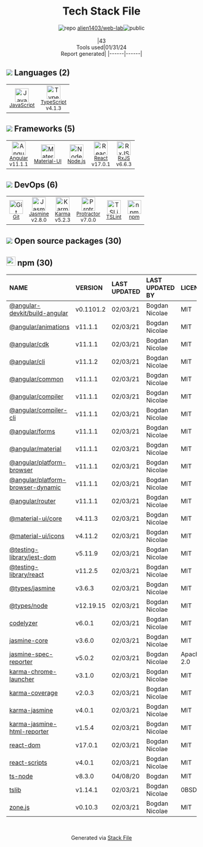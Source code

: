 <!--
&lt;--- Readme.md Snippet without images Start ---&gt;
## Tech Stack
alien1403/web-lab is built on the following main stack:

- [Jasmine](http://jasmine.github.io/) – Javascript Testing Framework
- [Node.js](http://nodejs.org/) – Frameworks (Full Stack)
- [React](https://reactjs.org/) – Javascript UI Libraries
- [JavaScript](https://developer.mozilla.org/en-US/docs/Web/JavaScript) – Languages
- [Karma](http://karma-runner.github.io/) – Browser Testing
- [TypeScript](http://www.typescriptlang.org) – Languages
- [Protractor](http://angular.github.io/protractor) – Javascript Testing Framework
- [RxJS](http://reactivex.io/rxjs/) – Concurrency Frameworks
- [Material-UI](https://github.com/mui/material-ui) – Front-End Frameworks
- [Angular](https://angular.io) – Javascript MVC Frameworks
- [TSLint](https://github.com/palantir/tslint) – Code Review

Full tech stack [here](/techstack.md)

&lt;--- Readme.md Snippet without images End ---&gt;

&lt;--- Readme.md Snippet with images Start ---&gt;
## Tech Stack
alien1403/web-lab is built on the following main stack:

- <img width='25' height='25' src='https://img.stackshare.io/service/831/7c0b595409af531b9cdeb07f8c513e8b.png' alt='Jasmine'/> [Jasmine](http://jasmine.github.io/) – Javascript Testing Framework
- <img width='25' height='25' src='https://img.stackshare.io/service/1011/n1JRsFeB_400x400.png' alt='Node.js'/> [Node.js](http://nodejs.org/) – Frameworks (Full Stack)
- <img width='25' height='25' src='https://img.stackshare.io/service/1020/OYIaJ1KK.png' alt='React'/> [React](https://reactjs.org/) – Javascript UI Libraries
- <img width='25' height='25' src='https://img.stackshare.io/service/1209/javascript.jpeg' alt='JavaScript'/> [JavaScript](https://developer.mozilla.org/en-US/docs/Web/JavaScript) – Languages
- <img width='25' height='25' src='https://img.stackshare.io/service/1420/TidYGd6a.png' alt='Karma'/> [Karma](http://karma-runner.github.io/) – Browser Testing
- <img width='25' height='25' src='https://img.stackshare.io/service/1612/bynNY5dJ.jpg' alt='TypeScript'/> [TypeScript](http://www.typescriptlang.org) – Languages
- <img width='25' height='25' src='https://img.stackshare.io/service/1754/protractor-logo1.png' alt='Protractor'/> [Protractor](http://angular.github.io/protractor) – Javascript Testing Framework
- <img width='25' height='25' src='https://img.stackshare.io/service/1796/984368.png' alt='RxJS'/> [RxJS](http://reactivex.io/rxjs/) – Concurrency Frameworks
- <img width='25' height='25' src='https://img.stackshare.io/service/1904/default_44d81cb9fadbc3688b7e91a6d5217d0ea5358b57.png' alt='Material-UI'/> [Material-UI](https://github.com/mui/material-ui) – Front-End Frameworks
- <img width='25' height='25' src='https://img.stackshare.io/service/3745/cb8U-gL6_400x400.jpg' alt='Angular'/> [Angular](https://angular.io) – Javascript MVC Frameworks
- <img width='25' height='25' src='https://img.stackshare.io/service/5561/303157.png' alt='TSLint'/> [TSLint](https://github.com/palantir/tslint) – Code Review

Full tech stack [here](/techstack.md)

&lt;--- Readme.md Snippet with images End ---&gt;
-->
<div align="center">

# Tech Stack File
![](https://img.stackshare.io/repo.svg "repo") [alien1403/web-lab](https://github.com/alien1403/web-lab)![](https://img.stackshare.io/public_badge.svg "public")
<br/><br/>
|43<br/>Tools used|01/31/24 <br/>Report generated|
|------|------|
</div>

## <img src='https://img.stackshare.io/languages.svg'/> Languages (2)
<table><tr>
  <td align='center'>
  <img width='36' height='36' src='https://img.stackshare.io/service/1209/javascript.jpeg' alt='JavaScript'>
  <br>
  <sub><a href="https://developer.mozilla.org/en-US/docs/Web/JavaScript">JavaScript</a></sub>
  <br>
  <sub></sub>
</td>

<td align='center'>
  <img width='36' height='36' src='https://img.stackshare.io/service/1612/bynNY5dJ.jpg' alt='TypeScript'>
  <br>
  <sub><a href="http://www.typescriptlang.org">TypeScript</a></sub>
  <br>
  <sub>v4.1.3</sub>
</td>

</tr>
</table>

## <img src='https://img.stackshare.io/frameworks.svg'/> Frameworks (5)
<table><tr>
  <td align='center'>
  <img width='36' height='36' src='https://img.stackshare.io/service/3745/cb8U-gL6_400x400.jpg' alt='Angular'>
  <br>
  <sub><a href="https://angular.io">Angular</a></sub>
  <br>
  <sub>v11.1.1</sub>
</td>

<td align='center'>
  <img width='36' height='36' src='https://img.stackshare.io/service/1904/default_44d81cb9fadbc3688b7e91a6d5217d0ea5358b57.png' alt='Material-UI'>
  <br>
  <sub><a href="https://github.com/mui/material-ui">Material-UI</a></sub>
  <br>
  <sub></sub>
</td>

<td align='center'>
  <img width='36' height='36' src='https://img.stackshare.io/service/1011/n1JRsFeB_400x400.png' alt='Node.js'>
  <br>
  <sub><a href="http://nodejs.org/">Node.js</a></sub>
  <br>
  <sub></sub>
</td>

<td align='center'>
  <img width='36' height='36' src='https://img.stackshare.io/service/1020/OYIaJ1KK.png' alt='React'>
  <br>
  <sub><a href="https://reactjs.org/">React</a></sub>
  <br>
  <sub>v17.0.1</sub>
</td>

<td align='center'>
  <img width='36' height='36' src='https://img.stackshare.io/service/1796/984368.png' alt='RxJS'>
  <br>
  <sub><a href="http://reactivex.io/rxjs/">RxJS</a></sub>
  <br>
  <sub>v6.6.3</sub>
</td>

</tr>
</table>

## <img src='https://img.stackshare.io/devops.svg'/> DevOps (6)
<table><tr>
  <td align='center'>
  <img width='36' height='36' src='https://img.stackshare.io/service/1046/git.png' alt='Git'>
  <br>
  <sub><a href="http://git-scm.com/">Git</a></sub>
  <br>
  <sub></sub>
</td>

<td align='center'>
  <img width='36' height='36' src='https://img.stackshare.io/service/831/7c0b595409af531b9cdeb07f8c513e8b.png' alt='Jasmine'>
  <br>
  <sub><a href="http://jasmine.github.io/">Jasmine</a></sub>
  <br>
  <sub>v2.8.0</sub>
</td>

<td align='center'>
  <img width='36' height='36' src='https://img.stackshare.io/service/1420/TidYGd6a.png' alt='Karma'>
  <br>
  <sub><a href="http://karma-runner.github.io/">Karma</a></sub>
  <br>
  <sub>v5.2.3</sub>
</td>

<td align='center'>
  <img width='36' height='36' src='https://img.stackshare.io/service/1754/protractor-logo1.png' alt='Protractor'>
  <br>
  <sub><a href="http://angular.github.io/protractor">Protractor</a></sub>
  <br>
  <sub>v7.0.0</sub>
</td>

<td align='center'>
  <img width='36' height='36' src='https://img.stackshare.io/service/5561/303157.png' alt='TSLint'>
  <br>
  <sub><a href="https://github.com/palantir/tslint">TSLint</a></sub>
  <br>
  <sub></sub>
</td>

<td align='center'>
  <img width='36' height='36' src='https://img.stackshare.io/service/1120/lejvzrnlpb308aftn31u.png' alt='npm'>
  <br>
  <sub><a href="https://www.npmjs.com/">npm</a></sub>
  <br>
  <sub></sub>
</td>

</tr>
</table>


## <img src='https://img.stackshare.io/group.svg' /> Open source packages (30)</h2>

## <img width='24' height='24' src='https://img.stackshare.io/service/1120/lejvzrnlpb308aftn31u.png'/> npm (30)

|NAME|VERSION|LAST UPDATED|LAST UPDATED BY|LICENSE|VULNERABILITIES|
|:------|:------|:------|:------|:------|:------|
|[@angular-devkit/build-angular](https://www.npmjs.com/@angular-devkit/build-angular)|v0.1101.2|02/03/21|Bogdan Nicolae |MIT|N/A|
|[@angular/animations](https://www.npmjs.com/@angular/animations)|v11.1.1|02/03/21|Bogdan Nicolae |MIT|N/A|
|[@angular/cdk](https://www.npmjs.com/@angular/cdk)|v11.1.1|02/03/21|Bogdan Nicolae |MIT|N/A|
|[@angular/cli](https://www.npmjs.com/@angular/cli)|v11.1.2|02/03/21|Bogdan Nicolae |MIT|N/A|
|[@angular/common](https://www.npmjs.com/@angular/common)|v11.1.1|02/03/21|Bogdan Nicolae |MIT|N/A|
|[@angular/compiler](https://www.npmjs.com/@angular/compiler)|v11.1.1|02/03/21|Bogdan Nicolae |MIT|N/A|
|[@angular/compiler-cli](https://www.npmjs.com/@angular/compiler-cli)|v11.1.1|02/03/21|Bogdan Nicolae |MIT|N/A|
|[@angular/forms](https://www.npmjs.com/@angular/forms)|v11.1.1|02/03/21|Bogdan Nicolae |MIT|N/A|
|[@angular/material](https://www.npmjs.com/@angular/material)|v11.1.1|02/03/21|Bogdan Nicolae |MIT|N/A|
|[@angular/platform-browser](https://www.npmjs.com/@angular/platform-browser)|v11.1.1|02/03/21|Bogdan Nicolae |MIT|N/A|
|[@angular/platform-browser-dynamic](https://www.npmjs.com/@angular/platform-browser-dynamic)|v11.1.1|02/03/21|Bogdan Nicolae |MIT|N/A|
|[@angular/router](https://www.npmjs.com/@angular/router)|v11.1.1|02/03/21|Bogdan Nicolae |MIT|N/A|
|[@material-ui/core](https://www.npmjs.com/@material-ui/core)|v4.11.3|02/03/21|Bogdan Nicolae |MIT|N/A|
|[@material-ui/icons](https://www.npmjs.com/@material-ui/icons)|v4.11.2|02/03/21|Bogdan Nicolae |MIT|N/A|
|[@testing-library/jest-dom](https://www.npmjs.com/@testing-library/jest-dom)|v5.11.9|02/03/21|Bogdan Nicolae |MIT|N/A|
|[@testing-library/react](https://www.npmjs.com/@testing-library/react)|v11.2.5|02/03/21|Bogdan Nicolae |MIT|N/A|
|[@types/jasmine](https://www.npmjs.com/@types/jasmine)|v3.6.3|02/03/21|Bogdan Nicolae |MIT|N/A|
|[@types/node](https://www.npmjs.com/@types/node)|v12.19.15|02/03/21|Bogdan Nicolae |MIT|N/A|
|[codelyzer](https://www.npmjs.com/codelyzer)|v6.0.1|02/03/21|Bogdan Nicolae |MIT|N/A|
|[jasmine-core](https://www.npmjs.com/jasmine-core)|v3.6.0|02/03/21|Bogdan Nicolae |MIT|N/A|
|[jasmine-spec-reporter](https://www.npmjs.com/jasmine-spec-reporter)|v5.0.2|02/03/21|Bogdan Nicolae |Apache-2.0|N/A|
|[karma-chrome-launcher](https://www.npmjs.com/karma-chrome-launcher)|v3.1.0|02/03/21|Bogdan Nicolae |MIT|N/A|
|[karma-coverage](https://www.npmjs.com/karma-coverage)|v2.0.3|02/03/21|Bogdan Nicolae |MIT|N/A|
|[karma-jasmine](https://www.npmjs.com/karma-jasmine)|v4.0.1|02/03/21|Bogdan Nicolae |MIT|N/A|
|[karma-jasmine-html-reporter](https://www.npmjs.com/karma-jasmine-html-reporter)|v1.5.4|02/03/21|Bogdan Nicolae |MIT|N/A|
|[react-dom](https://www.npmjs.com/react-dom)|v17.0.1|02/03/21|Bogdan Nicolae |MIT|N/A|
|[react-scripts](https://www.npmjs.com/react-scripts)|v4.0.1|02/03/21|Bogdan Nicolae |MIT|N/A|
|[ts-node](https://www.npmjs.com/ts-node)|v8.3.0|04/08/20|Bogdan |MIT|N/A|
|[tslib](https://www.npmjs.com/tslib)|v1.14.1|02/03/21|Bogdan Nicolae |0BSD|N/A|
|[zone.js](https://www.npmjs.com/zone.js)|v0.10.3|02/03/21|Bogdan Nicolae |MIT|N/A|

<br/>
<div align='center'>

Generated via [Stack File](https://github.com/marketplace/stack-file)
